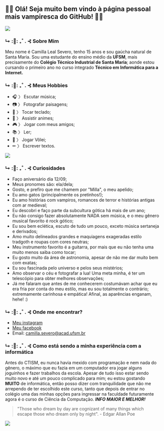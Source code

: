 
##                                                             🦇🖤 Olá! Seja muito bem vindo à página pessoal mais vampiresca do GitHub! 🖤🦇


![](https://img.wattpad.com/50505218b556eae7a0650265877ff93f12a862d0/68747470733a2f2f73332e616d617a6f6e6177732e636f6d2f776174747061642d6d656469612d736572766963652f53746f7279496d6167652f52556964327033383135375559413d3d2d3731393339383237342e313561353362326332656261613366643539383936343638313131312e676966)


### ↳ :🌙: ₊˚ . ⊰      Sobre Mim

Meu nome é Camilla Leal Severo, tenho 15 anos e sou gaúcha natural de Santa Maria. Sou uma estudante do ensino médio da **UFSM**, mais precisamente do **Colégio Técnico Industrial de Santa Maria**; aonde estou cursando o primeiro ano no curso integrado **Técnico em Informática para a Internet.**

### ↳ :🌙: ₊˚ . ⊰ Meus Hobbies

* 🎧 〉 Escutar música;
* 📷 〉 Fotografar paisagens;
* 🎹 〉 Tocar teclado;
* 🍄 〉 Assistir animes;
* 🎮 〉 Jogar com meus amigos;
* 📚 〉 Ler;
* 🏐 〉 Jogar Vôlei;
* ✏ 〉 Escrever textos.

![](https://64.media.tumblr.com/4bc233217a954b3ca335f4639e7c69c2/6ec6659a6688a535-29/s540x810/26b7829548717cdbde131fbea13c1c99a7dc343f.jpg)

### ↳ :🌙: ₊˚ . ⊰ Curiosidades

* Faço aniversário dia 12/09;
* Meus pronomes são: ela/dela;
* Gosto, e prefiro que me chamem por "Milla", o meu apelido;
* Eu amo gatos (principalmente os pretinhos!);
* Eu amo histórias com vampiros, romances de terror e histórias antigas com ar medieval;
* Eu descobri e faço parte da subcultura gótica há mais de um ano;
* Eu não consigo fazer absolutamente NADA sem música, e o meu gênero musical favorito é rock gótico;
* Eu sou bem eclética, escuto de tudo um pouco, exceto música sertaneja e derivados;
* Amo muito delineados grandes e maquiagens exageradas estilo tradgoth e roupas com cores neutras;
* Meu instrumento favorito é a guitarra, por mais que eu não tenha uma muito menos saiba como tocar;
* Eu gosto muito da área de astronomia, apesar de não me dar muito bem com exatas; 
* Eu sou fascinada pelo universo e pelos seus mistérios;
* Amo observar o céu e fotografar a lua! Uma meta minha, é ter um telescópio para obter melhores observações;
* Já me falaram que antes de me conhecerem costumávam achar que eu era fria por conta do meu estilo, mas eu sou totalmente o contrário; extremamente carinhosa e empática! Afinal, as aparências enganam, hehe! :)

### ↳ :🌙: ₊˚ . ⊰ Onde me encontrar?

* [Meu instagram](https://www.instagram.com/luvscamie/)
* [Meu facebook](https://www.facebook.com/camilla.lealsevero)
* Email: camilla.severo@acad.ufsm.br


### ↳ :🌙: ₊˚ . ⊰ Como está sendo a minha experiência com a informática

Antes do CTISM, eu nunca havia mexido com programação e nem nada do gênero, o máximo que eu fazia em um computador era jogar alguns joguinhos e fazer trabalhos da escola. Apesar de tudo isso estar sendo muito novo e até um pouco complicado para mim; eu estou gostando **MUITO** de informática, então posso dizer com tranquilidade que não me arrependo de ter escolhido este curso, tanto que depois de entrar no colégio uma das minhas opções para ingressar na faculdade futuramente agora é o curso de Ciência da Computação. _**INFO MAIOR E MELHOR!**_

> "Those who dream by day are cognizant of many things which escape those who dream only by night". - Edgar Allan Poe

![](https://i.pinimg.com/originals/54/8e/9f/548e9f0419a912db000bd18b03f3495d.gif)
